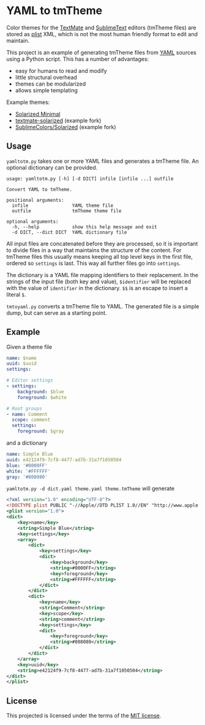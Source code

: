 
YAML to tmTheme
===============

Color themes for the [TextMate][] and [SublimeText][] editors (tmTheme files)
are stored as [plist][] XML, which is not the most human friendly format to
edit and maintain.

This project is an example of generating tmTheme files from [YAML][] sources
using a Python script. This has a number of advantages:

 - easy for humans to read and modify
 - little structural overhead
 - themes can be modularized
 - allows simple templating

Example themes:

 - [Solarized Minimal][solarmini]
 - [textmate-solarized][solartm] (example fork)
 - [SublimeColors/Solarized][solarst] (example fork)

[TextMate]: http://macromates.com/
[SublimeText]: http://www.sublimetext.com/
[plist]: http://developer.apple.com/documentation/Darwin/Reference/ManPages/man5/plist.5.html
[YAML]: http://yaml.org/
[solarmini]: https://github.com/jibsen/solarized_minimal
[solartm]: https://github.com/jibsen/textmate-solarized/tree/yamltotm_build
[solarst]: https://github.com/jibsen/Solarized/tree/yamltotm_build


Usage
-----

`yamltotm.py` takes one or more YAML files and generates a tmTheme file. An
optional dictionary can be provided.

    usage: yamltotm.py [-h] [-d DICT] infile [infile ...] outfile

    Convert YAML to tmTheme.

    positional arguments:
      infile                YAML theme file
      outfile               tmTheme theme file

    optional arguments:
      -h, --help            show this help message and exit
      -d DICT, --dict DICT  YAML dictionary file

All input files are concatenated before they are processed, so it is important
to divide files in a way that maintains the structure of the content. For
tmTheme files this usually means keeping all top level keys in the first
file, ordered so `settings` is last. This way all further files go into
`settings`.

The dictionary is a YAML file mapping identifiers to their replacement. In the
strings of the input file (both key and value), `$identifier` will be replaced
with the value of `identifier` in the dictionary. `$$` is an escape to insert
a literal `$`.

`tmtoyaml.py` converts a tmTheme file to YAML. The generated file is a simple
dump, but can serve as a starting point.


Example
-------

Given a theme file

```.yaml
name: $name
uuid: $uuid
settings:

# Editor settings
- settings:
    background: $blue
    foreground: $white

# Root groups
- name: Comment
  scope: comment
  settings:
    foreground: $gray
```

and a dictionary

```.yaml
name: Simple Blue
uuid: e42124f9-7cf8-4477-ad7b-31a7f1050504
blue: '#0000FF'
white: '#FFFFFF'
gray: '#808080'
```

`yamltotm.py -d dict.yaml theme.yaml theme.tmTheme` will generate

```.xml
<?xml version="1.0" encoding="UTF-8"?>
<!DOCTYPE plist PUBLIC "-//Apple//DTD PLIST 1.0//EN" "http://www.apple.com/DTDs/PropertyList-1.0.dtd">
<plist version="1.0">
<dict>
	<key>name</key>
	<string>Simple Blue</string>
	<key>settings</key>
	<array>
		<dict>
			<key>settings</key>
			<dict>
				<key>background</key>
				<string>#0000FF</string>
				<key>foreground</key>
				<string>#FFFFFF</string>
			</dict>
		</dict>
		<dict>
			<key>name</key>
			<string>Comment</string>
			<key>scope</key>
			<string>comment</string>
			<key>settings</key>
			<dict>
				<key>foreground</key>
				<string>#808080</string>
			</dict>
		</dict>
	</array>
	<key>uuid</key>
	<string>e42124f9-7cf8-4477-ad7b-31a7f1050504</string>
</dict>
</plist>
```


License
-------

This projected is licensed under the terms of the [MIT license](LICENSE).
